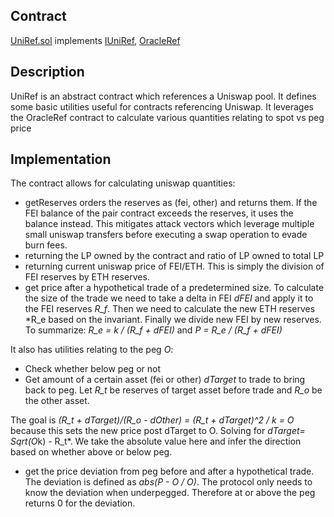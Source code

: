 ## Contract
[UniRef.sol](https://github.com/fei-protocol/fei-protocol-core/blob/master/contracts/refs/UniRef.sol)
implements [IUniRef](https://github.com/fei-protocol/fei-protocol-core/wiki/IUniRef), [OracleRef](https://github.com/fei-protocol/fei-protocol-core/wiki/OracleRef)

## Description
UniRef is an abstract contract which references a Uniswap pool. It defines some basic utilities useful for contracts referencing Uniswap. It leverages the OracleRef contract to calculate various quantities relating to spot vs peg price

## Implementation
The contract allows for calculating uniswap quantities:
* getReserves orders the reserves as (fei, other) and returns them. If the FEI balance of the pair contract exceeds the reserves, it uses the balance instead. This mitigates attack vectors which leverage multiple small uniswap transfers before executing a swap operation to evade burn fees.
* returning the LP owned by the contract and ratio of LP owned to total LP
* returning current uniswap price of FEI/ETH. This is simply the division of FEI reserves by ETH reserves.
* get price after a hypothetical trade of a predetermined size. To calculate the size of the trade we need to take a delta in FEI *dFEI* and apply it to the FEI reserves *R_f*. Then we need to calculate the new ETH reserves *R_e based on the invariant. Finally we divide new FEI by new reserves. To summarize:
*R_e = k / (R_f + dFEI)* and *P = R_e / (R_f + dFEI)*

It also has utilities relating to the peg *O*:
* Check whether below peg or not
* Get amount of a certain asset (fei or other) *dTarget* to trade to bring back to peg. Let *R_t* be reserves of target asset before trade and *R_o* be the other asset.
 
The goal is *(R_t + dTarget)/(R_o - dOther) = (R_t + dTarget)^2 / k = O* because this sets the new price post dTarget to O. Solving for *dTarget= Sqrt(O*k) - R_t*. We take the absolute value here and infer the direction based on whether above or below peg. 

* get the price deviation from peg before and after a hypothetical trade. The deviation is defined as *abs(P - O / O)*. The protocol only needs to know the deviation when underpegged. Therefore at or above the peg returns 0 for the deviation. 

 

